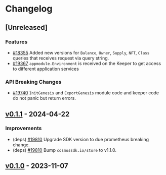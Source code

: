 <!--
Guiding Principles:

Changelogs are for humans, not machines.
There should be an entry for every single version.
The same types of changes should be grouped.
Versions and sections should be linkable.
The latest version comes first.
The release date of each version is displayed.
Mention whether you follow Semantic Versioning.

Usage:

Change log entries are to be added to the Unreleased section under the
appropriate stanza (see below). Each entry should ideally include a tag and
the Github issue reference in the following format:

* (<tag>) [#<issue-number>] Changelog message.

Types of changes (Stanzas):

"Features" for new features.
"Improvements" for changes in existing functionality.
"Deprecated" for soon-to-be removed features.
"Bug Fixes" for any bug fixes.
"API Breaking" for breaking exported APIs used by developers building on SDK.
Ref: https://keepachangelog.com/en/1.0.0/
-->

# Changelog

## [Unreleased]

### Features

* [#18355](https://github.com/cosmos/cosmos-sdk/pull/18355) Added new versions for `Balance`, `Owner`, `Supply`, `NFT`, `Class` queries that receives request via query string.
* [#19367](https://github.com/cosmos/cosmos-sdk/pull/19367) `appmodule.Environment` is received on the Keeper to get access to different application services

### API Breaking Changes

* [#19740](https://github.com/cosmos/cosmos-sdk/pull/19740) `InitGenesis` and `ExportGenesis` module code and keeper code do not panic but return errors.

## [v0.1.1](https://github.com/cosmos/cosmos-sdk/releases/tag/x/nft/v0.1.1) - 2024-04-22

### Improvements

* (deps) [#19810](https://github.com/cosmos/cosmos-sdk/pull/19810) Upgrade SDK version to due prometheus breaking change.
* (deps) [#19810](https://github.com/cosmos/cosmos-sdk/pull/19810) Bump `cosmossdk.io/store` to v1.1.0.

## [v0.1.0](https://github.com/cosmos/cosmos-sdk/releases/tag/x/nft/v0.1.0) - 2023-11-07


